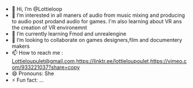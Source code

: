 - 👋 Hi, I’m @Lottieloop
- 👀 I’m interested in all maners of audio from music mixing and producing to audio post prodand audio for games. I'm also learning about VR ans the creation of VR environemnt 
- 🌱 I’m currently learning Fmod and unrealengine
- 💞️ I’m looking to collaborate on games designers,film and documentery makers
- 📫 How to reach me : Lottieloupulet@gmail.com,https://linktr.ee/lottieloupoulet,https://vimeo.com/933221037?share=copy
- 😄 Pronouns: She
- ⚡ Fun fact: ...

<!---
Lottieloop/Lottieloop is a ✨ special ✨ repository because its `README.md` (this file) appears on your GitHub profile.
You can click the Preview link to take a look at your changes.
--->
